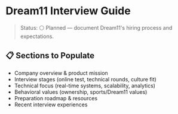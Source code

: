 # Dream11 Interview Guide

>Status: ⚪ Planned — document Dream11's hiring process and expectations.

## 📋 Sections to Populate

- Company overview & product mission
- Interview stages (online test, technical rounds, culture fit)
- Technical focus (real-time systems, scalability, analytics)
- Behavioral values (ownership, sports/Dream11 values)
- Preparation roadmap & resources
- Recent interview experiences
